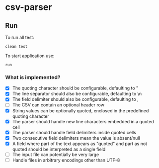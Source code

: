 # csv-parser

## Run

To run all test:
```sbtshell
clean test
```

To start application use:
```sbtshell
run
```

### What is implemented?
- [x] The quoting character should be configurable, defaulting to "
- [x] The line separator should also be configurable, defaulting to \n
- [x] The field delimiter should also be configurable, defaulting to ,
- [ ] The CSV can contain an optional header row
- [x] String values can be optionally quoted, enclosed in the predefined quoting character
- [x] The parser should handle new line characters embedded in a quoted cell
- [x] The parser should handle field delimiters inside quoted cells
- [x] Two consecutive field delimiters mean the value is absent/null
- [x] A field where part of the text appears as "quoted" and part as not quoted should be interpreted as a single field
- [ ] The input file can potentially be very large
- [ ] Handle files in arbitrary encodings other than UTF-8